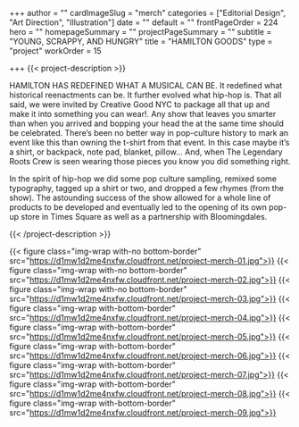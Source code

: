 +++
author = ""
cardImageSlug = "merch"
categories = ["Editorial Design", "Art Direction", "Illustration"]
date = ""
default = ""
frontPageOrder = 224
hero = ""
homepageSummary = ""
projectPageSummary = ""
subtitle = "YOUNG, SCRAPPY, AND HUNGRY"
title = "HAMILTON GOODS"
type = "project"
workOrder = 15

+++
{{< project-description >}} <p>HAMILTON HAS REDEFINED WHAT A MUSICAL CAN BE. It redefined what historical reenactments can be. It further evolved what hip-hop is. That all said, we were invited by Creative Good NYC to package all that up and make it into something you can wear!. Any show that leaves you smarter than when you arrived and bopping your head the at the same time should be celebrated. There’s been no better way in pop-culture history to mark an event like this than owning the t-shirt from that event. In this case maybe it’s a shirt, or backpack, note pad, blanket, pillow… And, when The Legendary Roots Crew is seen wearing those pieces you know you did something right.<p></p>In the spirit of hip-hop we did some pop culture sampling, remixed some typography, tagged up a shirt or two, and dropped a few rhymes (from the show). The astounding success of the show allowed for a whole line of products to be developed and eventually led to the opening of its own pop-up store in Times Square as well as a partnership with Bloomingdales.</p> {{< /project-description >}}

<div class="project-item">

{{< figure class="img-wrap with-no bottom-border" src="https://d1mw1d2me4nxfw.cloudfront.net/project-merch-01.jpg">}}
{{< figure class="img-wrap with-no bottom-border" src="https://d1mw1d2me4nxfw.cloudfront.net/project-merch-02.jpg">}}
{{< figure class="img-wrap with-no bottom-border" src="https://d1mw1d2me4nxfw.cloudfront.net/project-merch-03.jpg">}}
{{< figure class="img-wrap with-bottom-border" src="https://d1mw1d2me4nxfw.cloudfront.net/project-merch-04.jpg">}}
{{< figure class="img-wrap with-bottom-border" src="https://d1mw1d2me4nxfw.cloudfront.net/project-merch-05.jpg">}}
{{< figure class="img-wrap with-bottom-border" src="https://d1mw1d2me4nxfw.cloudfront.net/project-merch-06.jpg">}}
{{< figure class="img-wrap with-bottom-border" src="https://d1mw1d2me4nxfw.cloudfront.net/project-merch-07.jpg">}}
{{< figure class="img-wrap with-bottom-border" src="https://d1mw1d2me4nxfw.cloudfront.net/project-merch-08.jpg">}}
{{< figure class="img-wrap with-bottom-border" src="https://d1mw1d2me4nxfw.cloudfront.net/project-merch-09.jpg">}}
  
</div>